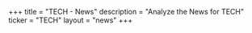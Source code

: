 +++
title = "TECH - News"
description = "Analyze the News for TECH"
ticker = "TECH"
layout = "news"
+++

